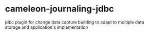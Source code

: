 # cameleon-journaling-jdbc
jdbc plugin for change data capture building to adapt to multiple data storage and application's implementation
